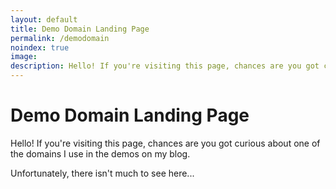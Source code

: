 ```yaml
---
layout: default
title: Demo Domain Landing Page
permalink: /demodomain
noindex: true
image:
description: Hello! If you're visiting this page, chances are you got curious about one of the domains I use in the demos on my blog. Unfortunately, there isn't much to see here...
---
```


# Demo Domain Landing Page

Hello! If you're visiting this page, chances are you got curious about one of the domains I use in the demos on my blog. 

Unfortunately, there isn't much to see here...
